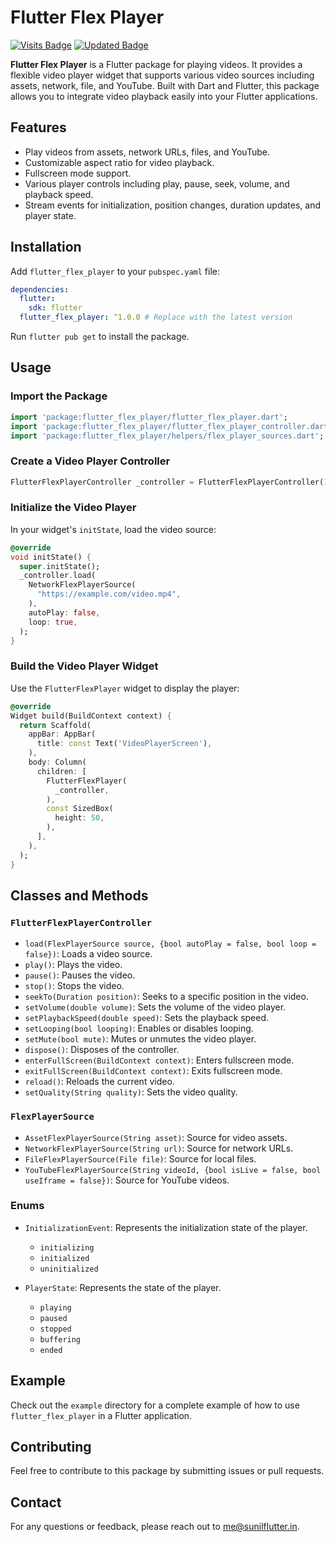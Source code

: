 # Flutter Flex Player
[![Visits Badge](https://badges.pufler.dev/visits/Sunil9162/flutter_flex_player)]([https://badges.pufler.dev](https://badges.pufler.dev/visits/Sunil9162/flutter_flex_player))
[![Updated Badge](https://badges.pufler.dev/updated/Sunil9162/flutter_flex_player)]([https://badges.pufler.dev](https://badges.pufler.dev/updated/Sunil9162/flutter_flex_player))

**Flutter Flex Player** is a Flutter package for playing videos. It provides a flexible video player widget that supports various video sources including assets, network, file, and YouTube. Built with Dart and Flutter, this package allows you to integrate video playback easily into your Flutter applications.

## Features

- Play videos from assets, network URLs, files, and YouTube.
- Customizable aspect ratio for video playback.
- Fullscreen mode support.
- Various player controls including play, pause, seek, volume, and playback speed.
- Stream events for initialization, position changes, duration updates, and player state.

## Installation

Add `flutter_flex_player` to your `pubspec.yaml` file:

```yaml
dependencies:
  flutter:
    sdk: flutter
  flutter_flex_player: ^1.0.0 # Replace with the latest version
```

Run `flutter pub get` to install the package.

## Usage

### Import the Package

```dart
import 'package:flutter_flex_player/flutter_flex_player.dart';
import 'package:flutter_flex_player/flutter_flex_player_controller.dart';
import 'package:flutter_flex_player/helpers/flex_player_sources.dart';
```

### Create a Video Player Controller

```dart
FlutterFlexPlayerController _controller = FlutterFlexPlayerController();
```

### Initialize the Video Player

In your widget's `initState`, load the video source:

```dart
@override
void initState() {
  super.initState();
  _controller.load(
    NetworkFlexPlayerSource(
      "https://example.com/video.mp4",
    ),
    autoPlay: false,
    loop: true,
  );
}
```

### Build the Video Player Widget

Use the `FlutterFlexPlayer` widget to display the player:

```dart
@override
Widget build(BuildContext context) {
  return Scaffold(
    appBar: AppBar(
      title: const Text('VideoPlayerScreen'),
    ),
    body: Column(
      children: [
        FlutterFlexPlayer(
          _controller,
        ),
        const SizedBox(
          height: 50,
        ),
      ],
    ),
  );
}
```

## Classes and Methods

### `FlutterFlexPlayerController`

- `load(FlexPlayerSource source, {bool autoPlay = false, bool loop = false})`: Loads a video source.
- `play()`: Plays the video.
- `pause()`: Pauses the video.
- `stop()`: Stops the video.
- `seekTo(Duration position)`: Seeks to a specific position in the video.
- `setVolume(double volume)`: Sets the volume of the video player.
- `setPlaybackSpeed(double speed)`: Sets the playback speed.
- `setLooping(bool looping)`: Enables or disables looping.
- `setMute(bool mute)`: Mutes or unmutes the video player.
- `dispose()`: Disposes of the controller.
- `enterFullScreen(BuildContext context)`: Enters fullscreen mode.
- `exitFullScreen(BuildContext context)`: Exits fullscreen mode.
- `reload()`: Reloads the current video.
- `setQuality(String quality)`: Sets the video quality.

### `FlexPlayerSource`

- `AssetFlexPlayerSource(String asset)`: Source for video assets.
- `NetworkFlexPlayerSource(String url)`: Source for network URLs.
- `FileFlexPlayerSource(File file)`: Source for local files.
- `YouTubeFlexPlayerSource(String videoId, {bool isLive = false, bool useIframe = false})`: Source for YouTube videos.

### Enums

- `InitializationEvent`: Represents the initialization state of the player.
  - `initializing`
  - `initialized`
  - `uninitialized`

- `PlayerState`: Represents the state of the player.
  - `playing`
  - `paused`
  - `stopped`
  - `buffering`
  - `ended`

## Example

Check out the `example` directory for a complete example of how to use `flutter_flex_player` in a Flutter application.
 

## Contributing

Feel free to contribute to this package by submitting issues or pull requests. 

## Contact

For any questions or feedback, please reach out to [me@sunilflutter.in](mailto:me@sunilflutter.in).